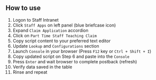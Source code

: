 ## How to use
1. Logon to Staff Intranet
2. Click `Staff Apps` on left panel (blue briefcase icon)
3. Expand `Claim Application` accordion
4. Click on `Part Time Staff Teaching Claim`
5. Copy script content to your preferred text editor
6. Update `Lookup` and `Configurations` section
7. Launch `Console` in your browser (Press `F12` key or `Ctrl + Shift + I`)
8. Copy updated script on Step 6 and paste into the `Console`
9. Press `Enter` and wait browser to complete postback (refresh)
10. Verify data saved in the table
11. Rinse and repeat
